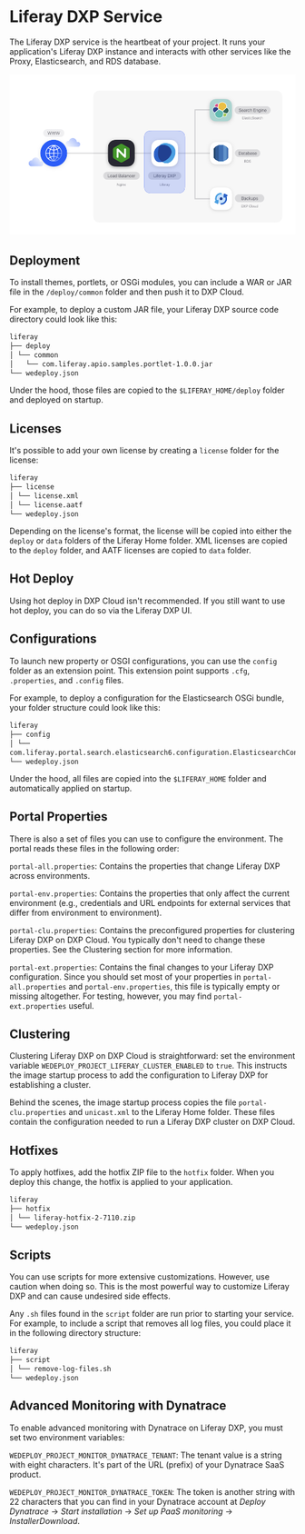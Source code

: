 # Liferay DXP Service [](id=liferay-dxp-service)

The Liferay DXP service is the heartbeat of your project. It runs your 
application's Liferay DXP instance and interacts with other services like the 
Proxy, Elasticsearch, and RDS database. 

![Figure 1: The Liferay DXP service is one of several services available in DXP Cloud.](../../images/services-dxp.png)

## Deployment [](id=deployment)

To install themes, portlets, or OSGi modules, you can include a WAR or JAR file
in the `/deploy/common` folder and then push it to DXP Cloud.

For example, to deploy a custom JAR file, your Liferay DXP source code directory 
could look like this:

    liferay
    ├── deploy
    │ └── common
    │   └── com.liferay.apio.samples.portlet-1.0.0.jar
    └── wedeploy.json

Under the hood, those files are copied to the `$LIFERAY_HOME/deploy` folder and 
deployed on startup. 

## Licenses [](id=licenses)

It's possible to add your own license by creating a `license` folder for the 
license: 

    liferay
    ├── license
    │ └── license.xml
    │ └── license.aatf
    └── wedeploy.json

Depending on the license's format, the license will be copied into either the 
`deploy` or `data` folders of the Liferay Home folder. XML licenses are copied 
to the `deploy` folder, and AATF licenses are copied to `data` folder. 

## Hot Deploy [](id=hot-deploy)

Using hot deploy in DXP Cloud isn't recommended. If you still want to use hot 
deploy, you can do so via the Liferay DXP UI. 

## Configurations [](id=configurations)

To launch new property or OSGI configurations, you can use the `config` folder 
as an extension point. This extension point supports `.cfg`, `.properties`, and
`.config` files.

For example, to deploy a configuration for the Elasticsearch OSGi bundle, your 
folder structure could look like this: 

    liferay
    ├── config
    │ └── com.liferay.portal.search.elasticsearch6.configuration.ElasticsearchConfiguration.config
    └── wedeploy.json

Under the hood, all files are copied into the `$LIFERAY_HOME` folder and 
automatically applied on startup. 

## Portal Properties [](id=portal-properties)

There is also a set of files you can use to configure the environment. The 
portal reads these files in the following order: 

`portal-all.properties`: Contains the properties that change Liferay DXP across 
environments.

`portal-env.properties`: Contains the properties that only affect the current 
environment (e.g., credentials and URL endpoints for external services that 
differ from environment to environment).

`portal-clu.properties`: Contains the preconfigured properties for clustering
Liferay DXP on DXP Cloud. You typically don't need to change these properties. 
See the Clustering section for more information. 

`portal-ext.properties`: Contains the final changes to your Liferay DXP 
configuration. Since you should set most of your properties in 
`portal-all.properties` and `portal-env.properties`, this file is typically 
empty or missing altogether. For testing, however, you may find 
`portal-ext.properties` useful. 

## Clustering [](id=clustering)

Clustering Liferay DXP on DXP Cloud is straightforward: set the environment 
variable `WEDEPLOY_PROJECT_LIFERAY_CLUSTER_ENABLED` to `true`. This instructs 
the image startup process to add the configuration to Liferay DXP for 
establishing a cluster. 

Behind the scenes, the image startup process copies the file 
`portal-clu.properties` and `unicast.xml` to the Liferay Home folder. These 
files contain the configuration needed to run a Liferay DXP cluster on DXP 
Cloud. 

## Hotfixes [](id=hotfixes)

To apply hotfixes, add the hotfix ZIP file to the `hotfix` folder. When you 
deploy this change, the hotfix is applied to your application.

    liferay
    ├── hotfix
    │ └── liferay-hotfix-2-7110.zip
    └── wedeploy.json

## Scripts [](id=scripts)

You can use scripts for more extensive customizations. However, use caution when 
doing so. This is the most powerful way to customize Liferay DXP and can cause 
undesired side effects. 

Any `.sh` files found in the `script` folder are run prior to starting your 
service. For example, to include a script that removes all log files, you could 
place it in the following directory structure: 

    liferay
    ├── script
    │ └── remove-log-files.sh
    └── wedeploy.json

## Advanced Monitoring with Dynatrace [](id=advanced-monitoring-with-dynatrace)

To enable advanced monitoring with Dynatrace on Liferay DXP, you must set two
environment variables: 

`WEDEPLOY_PROJECT_MONITOR_DYNATRACE_TENANT`: The tenant value is a string with 
eight characters. It's part of the URL (prefix) of your Dynatrace SaaS product. 

`WEDEPLOY_PROJECT_MONITOR_DYNATRACE_TOKEN`: The token is another string with 22 
characters that you can find in your Dynatrace account at *Deploy Dynatrace* 
&rarr; *Start installation* &rarr; *Set up PaaS monitoring* &rarr; 
*InstallerDownload*. 
